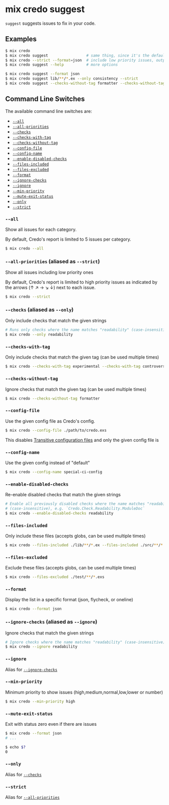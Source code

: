 # mix credo suggest

`suggest` suggests issues to fix in your code.

## Examples

```bash
$ mix credo
$ mix credo suggest                 # same thing, since it's the default command
$ mix credo --strict --format=json  # include low priority issues, output as JSON
$ mix credo suggest --help          # more options

$ mix credo suggest --format json
$ mix credo suggest lib/**/*.ex --only consistency --strict
$ mix credo suggest --checks-without-tag formatter --checks-without-tag controversial
```

## Command Line Switches

The available command line switches are:

- [`--all`](#all)
- [`--all-priorities`](#all-priorities-aliased-as-strict)
- [`--checks`](#checks-aliased-as-only)
- [`--checks-with-tag`](#checks-with-tag)
- [`--checks-without-tag`](#checks-without-tag)
- [`--config-file`](#config-file)
- [`--config-name`](#config-name)
- [`--enable-disabled-checks`](#enable-disabled-checks)
- [`--files-included`](#files-included)
- [`--files-excluded`](#files-excluded)
- [`--format`](#format)
- [`--ignore-checks`](#ignore-checks-aliased-as-ignore)
- [`--ignore`](#ignore)
- [`--min-priority`](#min-priority)
- [`--mute-exit-status`](#mute-exit-status)
- [`--only`](#only)
- [`--strict`](#strict)

### `--all`

Show all issues for each category.

By default, Credo's report is limited to 5 issues per category.

```bash
$ mix credo --all
```

### `--all-priorities` (aliased as `--strict`)

Show all issues including low priority ones

By default, Credo's report is limited to high priority issues as indicated by the arrows (↑ ↗ → ↘ ↓) next to each issue.

```bash
$ mix credo --strict
```

### `--checks` (aliased as `--only`)

Only include checks that match the given strings

```bash
# Runs only checks where the name matches "readability" (case-insensitive), e.g. `Credo.Check.Readability.ModuleDoc`
$ mix credo --only readability
```

### `--checks-with-tag`

Only include checks that match the given tag (can be used multiple times)

```bash
$ mix credo --checks-with-tag experimental --checks-with-tag controversial
```

### `--checks-without-tag`

Ignore checks that match the given tag (can be used multiple times)

```bash
$ mix credo --checks-without-tag formatter
```

### `--config-file`

Use the given config file as Credo's config.

```bash
$ mix credo --config-file ./path/to/credo.exs
```

This disables [Transitive configuration files](config_file.html#transitive-configuration-files) and only the given config file is

### `--config-name`

Use the given config instead of "default"

```bash
$ mix credo --config-name special-ci-config
```

### `--enable-disabled-checks`

Re-enable disabled checks that match the given strings

```bash
# Enable all previously disabled checks where the name matches "readability"
# (case-insensitive), e.g. `Credo.Check.Readability.ModuleDoc`
$ mix credo --enable-disabled-checks readability
```

### `--files-included`

Only include these files (accepts globs, can be used multiple times)

```bash
$ mix credo --files-included ./lib/**/*.ex --files-included ./src/**/*.ex
```

### `--files-excluded`

Exclude these files (accepts globs, can be used multiple times)

```bash
$ mix credo --files-excluded ./test/**/*.exs
```

### `--format`

Display the list in a specific format (json, flycheck, or oneline)

```bash
$ mix credo --format json
```

### `--ignore-checks` (aliased as `--ignore`)

Ignore checks that match the given strings

```bash
# Ignore checks where the name matches "readability" (case-insensitive), e.g. `Credo.Check.Readability.ModuleDoc`
$ mix credo --ignore readability
```

### `--ignore`

Alias for [`--ignore-checks`](#ignore-checks-aliased-as-ignore)

### `--min-priority`

Minimum priority to show issues (high,medium,normal,low,lower or number)

```bash
$ mix credo --min-priority high
```

### `--mute-exit-status`

Exit with status zero even if there are issues

```bash
$ mix credo --format json
# ...

$ echo $?
0
```

### `--only`

Alias for [`--checks`](#checks-aliased-as-only)

### `--strict`

Alias for [`--all-priorities`](#all-priorities-aliased-as-strict)

